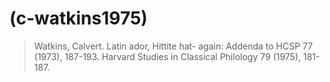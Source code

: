 # (c-watkins1975)
> Watkins, Calvert. Latin ador, Hittite hat- again: Addenda to HCSP 77 (1973), 187-193. Harvard Studies in Classical Philology 79 (1975), 181-187.